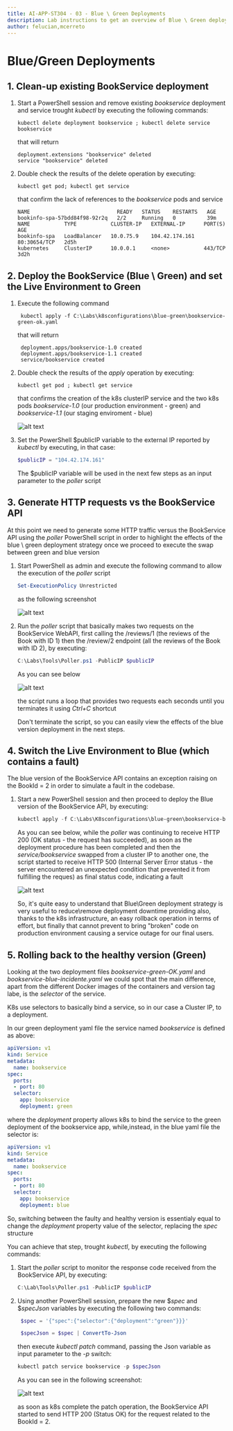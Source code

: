 ```yaml
---
title: AI-APP-ST304 - 03 - Blue \ Green Deployments
description: Lab instructions to get an overview of Blue \ Green deployments strategy from a reliability point of view
author: felucian,mcerreto
---
```


# Blue/Green Deployments

## 1. Clean-up existing BookService deployment

1. Start a PowerShell session and remove existing _bookservice_ deployment and service trought _kubectl_ by executing the following commands:

    ```dos
    kubectl delete deployment bookservice ; kubectl delete service bookservice
    ```

    that will return

    ```plain
    deployment.extensions "bookservice" deleted
    service "bookservice" deleted
    ```

2. Double check the results of the delete operation by executing:

    ```dos
    kubectl get pod; kubectl get service
    ```

    that confirm the lack of references to the _bookservice_ pods and service

    ```plain
    NAME                            READY   STATUS    RESTARTS   AGE
    bookinfo-spa-57bdd84f98-92r2q   2/2     Running   0          39m
    NAME           TYPE           CLUSTER-IP   EXTERNAL-IP      PORT(S)        AGE
    bookinfo-spa   LoadBalancer   10.0.75.9    104.42.174.161   80:30654/TCP   2d5h
    kubernetes     ClusterIP      10.0.0.1     <none>           443/TCP        3d2h
    ```

## 2. Deploy the BookService (Blue \ Green) and set the Live Environment to Green

1. Execute the following command

   ```dos
    kubectl apply -f C:\Labs\k8sconfigurations\blue-green\bookservice-green-ok.yaml
   ```

   that will return

   ```plain
    deployment.apps/bookservice-1.0 created
    deployment.apps/bookservice-1.1 created
    service/bookservice created
   ```

2. Double check the results of the _apply_ operation by executing:

     ```dos
    kubectl get pod ; kubectl get service
    ```

    that confirms the creation of the k8s clusterIP service and the two k8s pods _bookservice-1.0_ (our production environment - green) and _bookservice-1.1_ (our staging enviroment - blue)

    ![alt text](imgs/mod_03_img_01.png "kubectl output")

3. Set the PowerShell $publicIP variable to the external IP reported by _kubectl_ by executing, in that case:

   	```powershell
    $publicIP = "104.42.174.161"
    ```

    The $publicIP variable will be used in the next few steps as an input parameter to the _poller_ script

## 3. Generate HTTP requests vs the BookService API

At this point we need to generate some HTTP traffic versus the BookService API using the _poller_ PowerShell script in order to highlight the effects of the blue \ green deployment strategy once we proceed to execute the swap between green and blue version

1. Start PowerShell as admin and execute the following command to allow the execution of the _poller_ script

    ```powershell
    Set-ExecutionPolicy Unrestricted
    ```

    as the following screenshot

    ![alt text](imgs/mod_03_img_02.png "Execution Policy")

2. Run the _poller_ script that basically makes two requests on the BookService WebAPI, first calling the /reviews/1 (the reviews of the Book with ID 1) then the /review/2 endpoint (all the reviews of the Book with ID 2), by executing:

    ```powershell
    C:\Labs\Tools\Poller.ps1 -PublicIP $publicIP
    ```

    As you can see below  

    ![alt text](imgs/mod_03_img_03.png "Poller execution")

    the script runs a loop that provides two requests each seconds until you terminates it using _Ctrl+C_ shortcut

    Don't terminate the script, so you can easily view the effects of the blue version deployment in the next steps.

## 4. Switch the Live Environment to Blue (which contains a fault)

The blue version of the BookService API contains an exception raising on the BookId = 2 in order to simulate a fault in the codebase.

1. Start a new PowerShell session and then proceed to deploy the Blue version of the BookService API, by executing:

    ```powershell
    kubectl apply -f C:\Labs\K8sconfigurations\blue-green\bookservice-blue-incident.yaml
    ```

    As you can see below, while the _poller_ was continuing to receive HTTP 200 (OK status - the request has succeeded), as soon as the deployment procedure has been completed and then the _service/bookservice_ swapped from a cluster IP to another one, the script started to receive HTTP 500 (Internal Server Error status - the server encountered an unexpected condition that prevented it from fulfilling the reques) as final status code, indicating a fault

    ![alt text](imgs/mod_03_img_04.png "Poller execution")

    So, it's quite easy to understand that Blue\Green deployment strategy is very useful to reduce\remove deployment downtime providing also, thanks to the k8s infrastructure, an easy rollback operation in terms of effort, but finally that cannot prevent to bring "broken" code on production environment causing a service outage for our final users.

## 5. Rolling back to the healthy version (Green)

Looking at the two deployment files _bookservice-green-OK.yaml_ and _bookservice-blue-incidente.yaml_ we could spot that the main difference, apart from the different Docker images of the containers and version tag labe, is the *selector* of the service.

K8s use selectors to basically bind a service, so in our case a Cluster IP, to a deployment.

In our green deployment yaml file the service named _bookservice_ is defined as above:

```yaml
apiVersion: v1
kind: Service
metadata:
  name: bookservice
spec:
  ports:
  - port: 80
  selector:
    app: bookservice
    deployment: green
```

where the _deployment_ property allows k8s to bind the service to the green deployment of the bookservice app, while,instead, in the blue yaml file the selector is:

```yaml
apiVersion: v1
kind: Service
metadata:
  name: bookservice
spec:
  ports:
  - port: 80
  selector:
    app: bookservice
    deployment: blue
```

So, switching between the faulty and healthy version is essentialy equal to change the _deployment_ property value of the selector, replacing the _spec_ structure

You can achieve that step, trought _kubectl_, by executing the following commands:

1. Start the _poller_ script to monitor the response code received from the BookService API, by executing:

    ```powershell
    C:\Lab\Tools\Poller.ps1 -PublicIP $publicIP
    ```

2. Using another PowerShell session, prepare the new $_spec_ and $_specJson_ variables by executing the following two commands:

   ```powershell
    $spec = '{"spec":{"selector":{"deployment":"green"}}}'  

    $specJson = $spec | ConvertTo-Json
   ```

   then execute _kubectl_ _patch_ command, passing the Json variable as input parameter to the _-p_ switch:

   ```powershell
   kubectl patch service bookservice -p $specJson
   ```

   As you can see in the following screenshot:

   ![alt text](imgs/mod_03_img_05.png "Poller execution")

   as soon as k8s complete the patch operation, the BookService API started to send HTTP 200 (Status OK) for the request related to the BookId = 2.